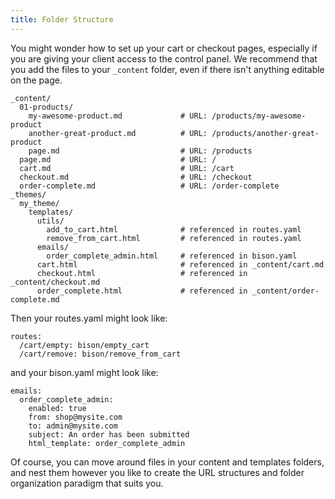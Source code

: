 ```yaml
---
title: Folder Structure
---
```


You might wonder how to set up your cart or checkout pages, especially if you are giving your client access to the control panel.
We recommend that you add the files to your `_content` folder, even if there isn't anything editable on the page.

~~~
_content/
  01-products/ 
    my-awesome-product.md             # URL: /products/my-awesome-product
    another-great-product.md          # URL: /products/another-great-product
    page.md                           # URL: /products
  page.md                             # URL: /
  cart.md                             # URL: /cart
  checkout.md                         # URL: /checkout
  order-complete.md                   # URL: /order-complete
_themes/
  my_theme/
    templates/
      utils/
        add_to_cart.html              # referenced in routes.yaml
        remove_from_cart.html         # referenced in routes.yaml
      emails/
        order_complete_admin.html     # referenced in bison.yaml
      cart.html                       # referenced in _content/cart.md
      checkout.html                   # referenced in _content/checkout.md
      order_complete.html             # referenced in _content/order-complete.md
~~~

Then your routes.yaml might look like:

~~~
routes:
  /cart/empty: bison/empty_cart
  /cart/remove: bison/remove_from_cart
~~~

and your bison.yaml might look like:

~~~
emails:
  order_complete_admin:
    enabled: true
    from: shop@mysite.com
    to: admin@mysite.com
    subject: An order has been submitted
    html_template: order_complete_admin
~~~

Of course, you can move around files in your content and templates folders, and nest them however you like to create the URL structures and folder organization paradigm that suits you.

